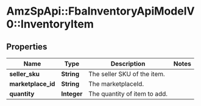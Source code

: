 # AmzSpApi::FbaInventoryApiModelV0::InventoryItem

## Properties
Name | Type | Description | Notes
------------ | ------------- | ------------- | -------------
**seller_sku** | **String** | The seller SKU of the item. | 
**marketplace_id** | **String** | The marketplaceId. | 
**quantity** | **Integer** | The quantity of item to add. | 

